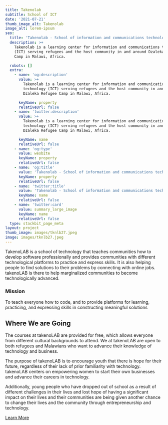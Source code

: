 ```yaml
---
title: Takenolab
subtitle: School of ICT
date: '2021-07-21'
thumb_image_alt: Takenolab
image_alt: lorem-ipsum
seo:
  title: 'Takenolab - School of information and communications technology (ICT) '
  description: >+
    Takenolab is a learning center for information and communications technology
    (ICT) serving refugees and the host community in and around Dzaleka Refugee
    Camp in Malawi, Africa.

  robots: []
  extra:
    - name: 'og:description'
      value: >+
        Takenolab is a learning center for information and communications
        technology (ICT) serving refugees and the host community in and around
        Dzaleka Refugee Camp in Malawi, Africa.

      keyName: property
      relativeUrl: false
    - name: 'twitter:description'
      value: >+
        Takenolab is a learning center for information and communications
        technology (ICT) serving refugees and the host community in and around
        Dzaleka Refugee Camp in Malawi, Africa.

      keyName: name
      relativeUrl: false
    - name: 'og:type'
      value: wesbite
      keyName: property
      relativeUrl: false
    - name: 'og:title'
      value: 'Takenolab - School of information and communications technology (ICT) '
      keyName: property
      relativeUrl: false
    - name: 'twitter:title'
      value: 'Takenolab - School of information and communications technology (ICT) '
      keyName: name
      relativeUrl: false
    - name: 'twitter:card'
      value: summary_large_image
      keyName: name
      relativeUrl: false
  type: stackbit_page_meta
layout: project
thumb_image: images/tknlb27.jpeg
image: images/tknlb27.jpeg
---
```

TakenoLAB is a school of technology that teaches communities how to develop software professionally and provides communities with different technological platforms to practice and express skills. It is also helping people to find solutions to their problems by connecting with online jobs. takenoLAB is there to help marginalized communities to become technologically advanced.

### Mission

To teach everyone how to code, and to provide platforms for learning, practicing, and expressing skills in constructing meaningful solutions

## Where We are Going

The courses at takenoLAB are provided for free, which allows everyone from different cultural backgrounds to attend. We at takenoLAB are open to both refugees and Malawians who want to advance their knowledge of technology and business. 

The purpose of takenoLAB is to encourage youth that there is hope for their future, regardless of their lack of prior familiarity with technology. takenoLAB centers on empowering women to start their own businesses and advance their careers in technology. 

Additionally, young people who have dropped out of school as a result of different challenges in their lives and lost hope of having a significant impact on their lives and their communities are being given another chance to change their lives and the community through entrepreneurship and technology.

[Learn More](https://takenolab.com/About.php)
